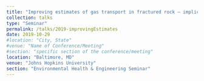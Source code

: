 ```yaml
---
title: "Improving estimates of gas transport in fractured rock – implications for verification of underground nuclear events"
collection: talks
type: "Seminar"
permalink: /talks/2019-improvingEstimates
date: 2019-10-29
#location: "City, State"
#venue: "Name of Conference/Meeting"
#section: "specific section of the conference/meeting"
location: "Baltimore, MD"
venue: "Johns Hopkins University"
section: "Environmental Health & Engineering Seminar"
---
```


<!-- This is a description of your conference proceedings talk, note the different field in type. You can put anything in this field. -->




